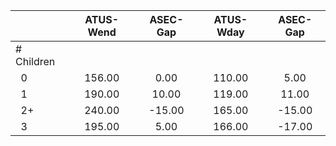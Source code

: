 
|                      |    ATUS-Wend |     ASEC-Gap |    ATUS-Wday |     ASEC-Gap |
| -------------------- | :----------: | :----------: | :----------: | :----------: |
| # Children           |              |              |              |              |
| &nbsp;&nbsp;0        |       156.00 |         0.00 |       110.00 |         5.00 |
| &nbsp;&nbsp;1        |       190.00 |        10.00 |       119.00 |        11.00 |
| &nbsp;&nbsp;2+       |       240.00 |       -15.00 |       165.00 |       -15.00 |
| &nbsp;&nbsp;3        |       195.00 |         5.00 |       166.00 |       -17.00 |

